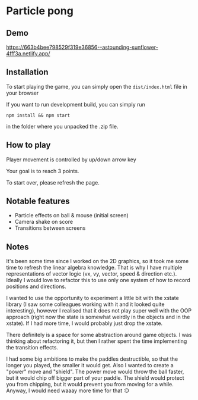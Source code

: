 # Particle pong

## Demo
https://663b4bee798529f319e36856--astounding-sunflower-4fff3a.netlify.app/

## Installation 

To start playing the game, you can simply open the `dist/index.html` file in your browser

If you want to run development build, you can simply run


`npm install && npm start` 

in the folder where you unpacked the .zip file.

## How to play

Player movement is controlled by up/down arrow key

Your goal is to reach 3 points.

To start over, please refresh the page. 


## Notable features
* Particle effects on ball & mouse (initial screen)
* Camera shake on score
* Transitions between screens

## Notes
It's been some time since I worked on the 2D graphics, so it took me some time to refresh the linear algebra knowledge.
That is why I have multiple representations of vector logic (vx, vy, vector, speed & direction etc.). Ideally I would love to refactor this
to use only one system of how to record positions and directions.

I wanted to use the opportunity to experiment a little bit with the xstate library (I saw some colleagues working with it and it looked quite interesting), 
however I realised that it does not play super well with the OOP approach (right now the state is somewhat 
weirdly in the objects and in the xstate). If I had more time, I would probably just drop the xstate.

There definitely is a space for some abstraction around game objects. I was thinking about refactoring it, but then I rather spent the time 
implementing the transition effects.

I had some big ambitions to make the paddles destructible, so that the longer you played, the smaller it would get.
Also I wanted to create a "power" move and "shield". The power move would throw the ball faster, but it would chip off bigger part of your paddle.
The shield would protect you from chipping, but it would prevent you from moving for a while. Anyway, I would need waaay more time for that :D 

